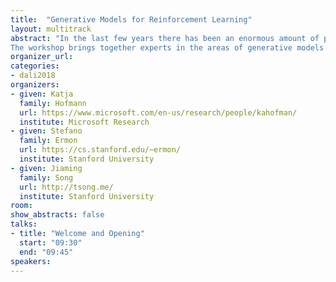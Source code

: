 ```yaml
---
title:  "Generative Models for Reinforcement Learning"
layout: multitrack
abstract: "In the last few years there has been an enormous amount of progress in Reinforcement Learning, with breakthroughs in our ability to handle problems with complex dynamics and high-dimensional state and observation spaces. Likewise, generative modeling capabilities have improved dramatically, e.g., in modeling complex high dimensional distributions over images, audio, and text. Both fields have benefited extensively from the use of flexible function approximators and advances in stochastic optimization, and currently share many computational and statistical challenges. At the same time, there are exciting opportunities for cross-fertilization of ideas. Generative models, with their promise to accurately capture uncertainty in increasingly complex domains, have much potential to lead to novel approaches to effective and efficient exploration and learning - both key challenges in tackling real world applications using RL formulations. Likewise, RL techniques are showing promise in extending the capabilities of current generative models.
The workshop brings together experts in the areas of generative models and reinforcement learning to identify current limitations, key challenges, and promising research avenues."
organizer_url: 
categories:
- dali2018
organizers:
- given: Katja  
  family: Hofmann
  url: https://www.microsoft.com/en-us/research/people/kahofman/
  institute: Microsoft Research
- given: Stefano 
  family: Ermon
  url: https://cs.stanford.edu/~ermon/
  institute: Stanford University
- given: Jiaming 
  family: Song
  url: http://tsong.me/
  institute: Stanford University
room: 
show_abstracts: false
talks:
- title: "Welcome and Opening"
  start: "09:30"
  end: "09:45"
speakers:
---
```

